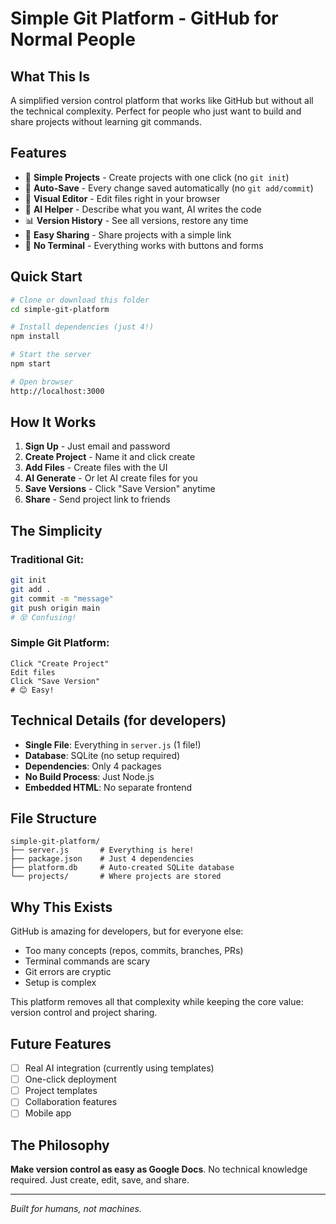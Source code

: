 # Simple Git Platform - GitHub for Normal People

## What This Is

A simplified version control platform that works like GitHub but without all the technical complexity. Perfect for people who just want to build and share projects without learning git commands.

## Features

- 📁 **Simple Projects** - Create projects with one click (no `git init`)
- 💾 **Auto-Save** - Every change saved automatically (no `git add/commit`)
- 📝 **Visual Editor** - Edit files right in your browser
- 🤖 **AI Helper** - Describe what you want, AI writes the code
- 📊 **Version History** - See all versions, restore any time
- 🔗 **Easy Sharing** - Share projects with a simple link
- 🚀 **No Terminal** - Everything works with buttons and forms

## Quick Start

```bash
# Clone or download this folder
cd simple-git-platform

# Install dependencies (just 4!)
npm install

# Start the server
npm start

# Open browser
http://localhost:3000
```

## How It Works

1. **Sign Up** - Just email and password
2. **Create Project** - Name it and click create
3. **Add Files** - Create files with the UI
4. **AI Generate** - Or let AI create files for you
5. **Save Versions** - Click "Save Version" anytime
6. **Share** - Send project link to friends

## The Simplicity

### Traditional Git:
```bash
git init
git add .
git commit -m "message"
git push origin main
# 😵 Confusing!
```

### Simple Git Platform:
```
Click "Create Project"
Edit files
Click "Save Version"
# 😊 Easy!
```

## Technical Details (for developers)

- **Single File**: Everything in `server.js` (1 file!)
- **Database**: SQLite (no setup required)
- **Dependencies**: Only 4 packages
- **No Build Process**: Just Node.js
- **Embedded HTML**: No separate frontend

## File Structure

```
simple-git-platform/
├── server.js       # Everything is here!
├── package.json    # Just 4 dependencies
├── platform.db     # Auto-created SQLite database
└── projects/       # Where projects are stored
```

## Why This Exists

GitHub is amazing for developers, but for everyone else:
- Too many concepts (repos, commits, branches, PRs)
- Terminal commands are scary
- Git errors are cryptic
- Setup is complex

This platform removes all that complexity while keeping the core value: version control and project sharing.

## Future Features

- [ ] Real AI integration (currently using templates)
- [ ] One-click deployment
- [ ] Project templates
- [ ] Collaboration features
- [ ] Mobile app

## The Philosophy

**Make version control as easy as Google Docs**. No technical knowledge required. Just create, edit, save, and share.

---

*Built for humans, not machines.*